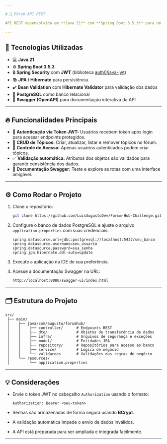 ```yaml
---

# 📝 Fórum API REST

API REST desenvolvida em **Java 21** com **Spring Boot 3.5.3** para um sistema de fórum onde usuários autenticados podem criar, atualizar, listar e deletar tópicos. Autenticação segura via JSON Web Token (JWT) garante acesso restrito à criação de conteúdos.

---
```


## 🚀 Tecnologias Utilizadas

* 💻 **Java 21**
* ⚙️ **Spring Boot 3.5.3**
* 🔒 **Spring Security** com **JWT** (biblioteca [auth0/java-jwt](https://github.com/auth0/java-jwt))
* 📚 **JPA / Hibernate** para persistência
* ✔️ **Bean Validation** com **Hibernate Validator** para validação dos dados
* 🐘 **PostgreSQL** como banco relacional
* 📖 **Swagger (OpenAPI)** para documentação interativa da API

---

## 🔥 Funcionalidades Principais

* 🔐 **Autenticação via Token JWT:**
  Usuários recebem token após login para acessar endpoints protegidos.
* 📝 **CRUD de Tópicos:**
  Criar, atualizar, listar e remover tópicos no fórum.
* 🚫 **Controle de Acesso:**
  Apenas usuários autenticados podem criar tópicos.
* ✅ **Validação automática:**
  Atributos dos objetos são validados para garantir consistência dos dados.
* 📑 **Documentação Swagger:**
  Teste e explore as rotas com uma interface amigável.

---

## ⚙️ Como Rodar o Projeto

1. Clone o repositório:

   ```bash
   git clone https://github.com/LuisAugustoDev/Forum-Hub-Challenge.git
   ```

2. Configure o banco de dados PostgreSQL e ajuste o arquivo `application.properties` com suas credenciais:

   ```properties
   spring.datasource.url=jdbc:postgresql://localhost:5432/seu_banco
   spring.datasource.username=seu_usuario
   spring.datasource.password=sua_senha
   spring.jpa.hibernate.ddl-auto=update
   ```

3. Execute a aplicação na IDE de sua preferência.

4. Acesse a documentação Swagger na URL:

   ```
   http://localhost:8080/swagger-ui/index.html
   ```

---

## 🗂 Estrutura do Projeto

```
src/
 ├── main/
 │    ├── java/com/augusto/forumhub/
 │    │    ├── controller/      # Endpoints REST
 │    │    ├── dto/             # Objetos de transferência de dados
 │    │    ├── infra/           # Arquivos de segurança e exceções
 │    │    ├── model/           # Entidades JPA
 │    │    ├── repository/      # Repositórios para acesso ao banco
 │    │    ├── service/         # Lógica de negócio
 │    │    └── validacoes       # Validações das regras de negócio
 │    └── resources/
 │         └── application.properties
```

---

## 💡 Considerações

* Envie o token JWT no cabeçalho `Authorization` usando o formato:

  ```
  Authorization: Bearer <seu-token>
  ```
* Senhas são armazenadas de forma segura usando **BCrypt**.
* A validação automática impede o envio de dados inválidos.
* A API está preparada para ser ampliada e integrada facilmente.

---